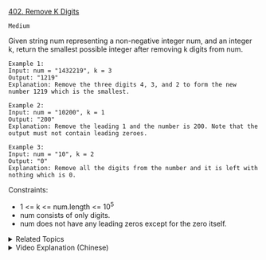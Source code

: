 [402. Remove K Digits](https://leetcode.com/problems/remove-k-digits/description/)

`Medium`

Given string num representing a non-negative integer num, and an integer k, return the smallest possible integer after removing k digits from num.

```
Example 1:
Input: num = "1432219", k = 3
Output: "1219"
Explanation: Remove the three digits 4, 3, and 2 to form the new number 1219 which is the smallest.

Example 2:
Input: num = "10200", k = 1
Output: "200"
Explanation: Remove the leading 1 and the number is 200. Note that the output must not contain leading zeroes.

Example 3:
Input: num = "10", k = 2
Output: "0"
Explanation: Remove all the digits from the number and it is left with nothing which is 0.
```

Constraints:

- 1 <= k <= num.length <= $10^5$
- num consists of only digits.
- num does not have any leading zeros except for the zero itself.

<details>
<summary>Related Topics</summary>

String, Stack, Greedy, Monotonic Stack
</details>

<details>
<summary>Video Explanation (Chinese)</summary>

[HuifengGuan](https://www.youtube.com/watch?v=qaYimfZwbk8)
</details>